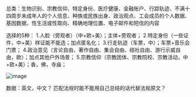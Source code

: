 总类：生物识别、宗教信仰、特定身份、医疗健康、金融账户、行踪轨迹、不满十四周岁未成年人的个人信息、种族或民族出身、政治观点、工会成员的个人数据、基因数据、性生活或性取向、精确地理位置、电子邮件和短信的内容

选择的5种：
1.人脸（旁观者）（中+欧+美）；主体+旁观者；
2.特定身份（一些证件，中+美）样证能不能选；加点匿名化；
3.行走轨迹（车票，中）；车票+音乐会门票；
4.政治意见（言论自由、著作自由、集会自由、结社自由、游行示威自由，欧）；加点其他户外场景；
5.宗教信仰（宗教团体、宗教院校、宗教活动，中+欧+美）；香，佛，寺庙；

![image](https://user-images.githubusercontent.com/86655336/222965793-be1b60c4-a256-457a-8d7c-bb06aa97bcbe.png)


数据：英文，中文？
匹配法规时能不能用自己总结的话代替法规原文？
